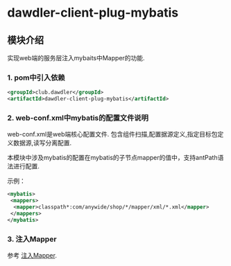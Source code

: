 # dawdler-client-plug-mybatis

## 模块介绍

实现web端的服务层注入mybaits中Mapper的功能.

### 1. pom中引入依赖

```xml
<groupId>club.dawdler</groupId>
<artifactId>dawdler-client-plug-mybatis</artifactId>
```

### 2. web-conf.xml中mybatis的配置文件说明

web-conf.xml是web端核心配置文件. 包含组件扫描,配置据源定义,指定目标包定义数据源,读写分离配置.

本模块中涉及mybatis的配置在mybatis的子节点mapper的值中，支持antPath语法进行配置.

示例：

```xml
<mybatis>
 <mappers>
  <mapper>classpath*:com/anywide/shop/*/mapper/xml/*.xml</mapper>
 </mappers>
</mybatis>
```

### 3. 注入Mapper

参考 [注入Mapper](../dawdler-mybatis-core/README.md#2-注入mapper).